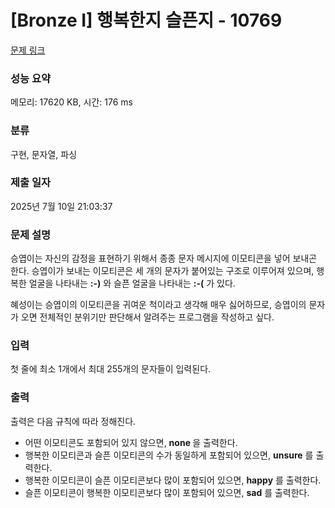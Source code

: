 # [Bronze I] 행복한지 슬픈지 - 10769 

[문제 링크](https://www.acmicpc.net/problem/10769) 

### 성능 요약

메모리: 17620 KB, 시간: 176 ms

### 분류

구현, 문자열, 파싱

### 제출 일자

2025년 7월 10일 21:03:37

### 문제 설명

<p>승엽이는 자신의 감정을 표현하기 위해서 종종 문자 메시지에 이모티콘을 넣어 보내곤 한다. 승엽이가 보내는 이모티콘은 세 개의 문자가 붙어있는 구조로 이루어져 있으며, 행복한 얼굴을 나타내는 <strong>:-)</strong> 와 슬픈 얼굴을 나타내는 <strong>:-(</strong> 가 있다.</p>

<p>혜성이는 승엽이의 이모티콘을 귀여운 척이라고 생각해 매우 싫어하므로, 승엽이의 문자가 오면 전체적인 분위기만 판단해서 알려주는 프로그램을 작성하고 싶다.</p>

### 입력 

 <p>첫 줄에 최소 1개에서 최대 255개의 문자들이 입력된다.</p>

### 출력 

 <p>출력은 다음 규칙에 따라 정해진다.</p>

<ul>
	<li>어떤 이모티콘도 포함되어 있지 않으면, <strong>none </strong>을 출력한다.</li>
	<li>행복한 이모티콘과 슬픈 이모티콘의 수가 동일하게 포함되어 있으면, <strong>unsure</strong> 를 출력한다.</li>
	<li>행복한 이모티콘이 슬픈 이모티콘보다 많이 포함되어 있으면, <strong>happy</strong> 를 출력한다.</li>
	<li>슬픈 이모티콘이 행복한 이모티콘보다 많이 포함되어 있으면, <strong>sad</strong> 를 출력한다.</li>
</ul>

